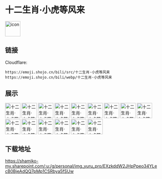 # 十二生肖·小虎等风来
<img src="https://emoji.shojo.cn/bili/src/十二生肖·小虎等风来/icon.png" width="50" height="50" alt="icon">

## 链接
Cloudflare:
```
https://emoji.shojo.cn/bili/src/十二生肖·小虎等风来
https://emoji.shojo.cn/bili/webp/十二生肖·小虎等风来
```
## 展示
<img src="https://emoji.shojo.cn/bili/src/十二生肖·小虎等风来/十二生肖·小虎等风来-谢谢嗷.png" width="50" height="50" alt="十二生肖·小虎等风来-谢谢嗷">
<img src="https://emoji.shojo.cn/bili/src/十二生肖·小虎等风来/十二生肖·小虎等风来-快逃.png" width="50" height="50" alt="十二生肖·小虎等风来-快逃">
<img src="https://emoji.shojo.cn/bili/src/十二生肖·小虎等风来/十二生肖·小虎等风来-GNK48.png" width="50" height="50" alt="十二生肖·小虎等风来-GNK48">
<img src="https://emoji.shojo.cn/bili/src/十二生肖·小虎等风来/十二生肖·小虎等风来-啊这.png" width="50" height="50" alt="十二生肖·小虎等风来-啊这">
<img src="https://emoji.shojo.cn/bili/src/十二生肖·小虎等风来/十二生肖·小虎等风来-ok.png" width="50" height="50" alt="十二生肖·小虎等风来-ok">
<img src="https://emoji.shojo.cn/bili/src/十二生肖·小虎等风来/十二生肖·小虎等风来-收到.png" width="50" height="50" alt="十二生肖·小虎等风来-收到">
<img src="https://emoji.shojo.cn/bili/src/十二生肖·小虎等风来/十二生肖·小虎等风来-打工虎.png" width="50" height="50" alt="十二生肖·小虎等风来-打工虎">
<img src="https://emoji.shojo.cn/bili/src/十二生肖·小虎等风来/十二生肖·小虎等风来-啊钓钓钓.png" width="50" height="50" alt="十二生肖·小虎等风来-啊钓钓钓">
<img src="https://emoji.shojo.cn/bili/src/十二生肖·小虎等风来/十二生肖·小虎等风来-让我康康.png" width="50" height="50" alt="十二生肖·小虎等风来-让我康康">
<img src="https://emoji.shojo.cn/bili/src/十二生肖·小虎等风来/十二生肖·小虎等风来-充满抛瓦.png" width="50" height="50" alt="十二生肖·小虎等风来-充满抛瓦">
<img src="https://emoji.shojo.cn/bili/src/十二生肖·小虎等风来/十二生肖·小虎等风来-第一次勇敢.png" width="50" height="50" alt="十二生肖·小虎等风来-第一次勇敢">
<img src="https://emoji.shojo.cn/bili/src/十二生肖·小虎等风来/十二生肖·小虎等风来-给花花.png" width="50" height="50" alt="十二生肖·小虎等风来-给花花">
<img src="https://emoji.shojo.cn/bili/src/十二生肖·小虎等风来/十二生肖·小虎等风来-开了眼了.png" width="50" height="50" alt="十二生肖·小虎等风来-开了眼了">
<img src="https://emoji.shojo.cn/bili/src/十二生肖·小虎等风来/十二生肖·小虎等风来-摸头.png" width="50" height="50" alt="十二生肖·小虎等风来-摸头">
<img src="https://emoji.shojo.cn/bili/src/十二生肖·小虎等风来/十二生肖·小虎等风来-怎么会是呢.png" width="50" height="50" alt="十二生肖·小虎等风来-怎么会是呢">

## 下载地址

https://shamiko-my.sharepoint.com/:u:/g/personal/img_yuru_pro/EXzkddW2JHpPpeo34YLecB0BjeAdQQ7pMp1CSRbya5fSUw